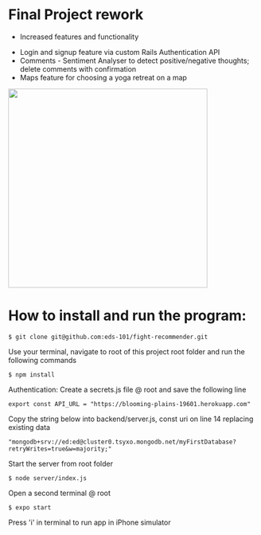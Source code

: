 # Final Project rework

* Increased features and functionality
- Login and signup feature via custom Rails Authentication API
- Comments - Sentiment Analyser to detect positive/negative thoughts; delete comments with confirmation
- Maps feature for choosing a yoga retreat on a map

<img src="/assets/gifs/grap-v2.gif" height="400px">
<!-- ![Grappitude v2 Gif](https://github.com/eds-101/Grappitude/blob/) -->

# How to install and run the program:
```
$ git clone git@github.com:eds-101/fight-recommender.git
```
Use your terminal, navigate to root of this project root folder and run the following commands
```
$ npm install
```
Authentication: Create a secrets.js file @ root and save the following line
```
export const API_URL = "https://blooming-plains-19601.herokuapp.com"
```
Copy the string below into backend/server.js, const uri on line 14 replacing existing data
```
"mongodb+srv://ed:ed@cluster0.tsyxo.mongodb.net/myFirstDatabase?retryWrites=true&w=majority;"
```
Start the server from root folder
```
$ node server/index.js
```
Open a second terminal @ root
```
$ expo start
```
Press 'i' in terminal to run app in iPhone simulator
